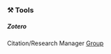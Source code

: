 ### ⚒️ Tools
##### Zotero
Citation/Research Manager
[Group](https://www.zotero.org/groups/5975647/app-ras-driving-with-language)
